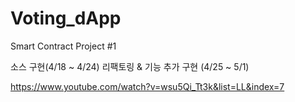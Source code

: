 # Voting_dApp

Smart Contract Project #1

소스 구현(4/18 ~ 4/24)
리팩토링 & 기능 추가 구현 (4/25 ~ 5/1)

https://www.youtube.com/watch?v=wsu5Qi_Tt3k&list=LL&index=7
